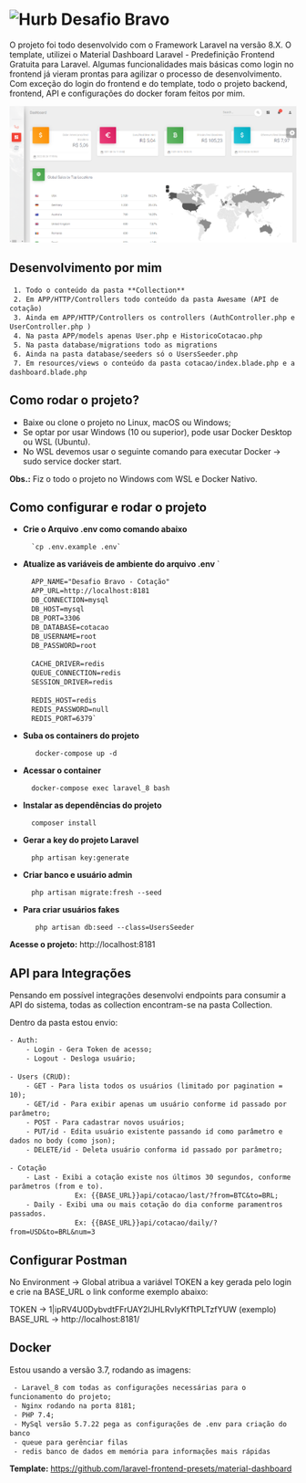 # <img src="https://avatars1.githubusercontent.com/u/7063040?v=4&s=200.jpg" alt="Hurb" width="24" /> **Desafio Bravo**

O projeto foi todo desenvolvido com o Framework Laravel na versão 8.X. 
O template, utilizei o Material Dashboard Laravel - Predefinição Frontend Gratuita para Laravel.
Algumas funcionalidades mais básicas como login no frontend já vieram prontas para agilizar o processo de desenvolvimento. 
Com exceção do login do frontend e do template, todo o projeto backend,  frontend, API e configurações do docker foram feitos por mim. 

<img src="dashboard-hurb.png" alt="Hurb" width="800" />

## **Desenvolvimento por mim**

	 1. Todo o conteúdo da pasta **Collection**
	 2. Em APP/HTTP/Controllers todo conteúdo da pasta Awesame (API de cotação)
	 3. Ainda em APP/HTTP/Controllers os controllers (AuthController.php e UserController.php )
	 4. Na pasta APP/models apenas User.php e HistoricoCotacao.php
	 5. Na pasta database/migrations todo as migrations
	 6. Ainda na pasta database/seeders só o UsersSeeder.php
	 7. Em resources/views o conteúdo da pasta cotacao/index.blade.php e a dashboard.blade.php

## **Como rodar o projeto?**

- Baixe ou clone o projeto no Linux, macOS ou Windows;
- Se optar por usar Windows (10 ou superior), pode usar Docker Desktop ou WSL (Ubuntu).
- No WSL devemos usar o seguinte comando para executar Docker -> sudo service docker start.

**Obs.:** Fiz o todo o projeto no Windows com WSL e Docker Nativo.


## Como configurar e rodar o projeto

- **Crie o Arquivo .env como comando abaixo**

	    `cp .env.example .env`
    
- **Atualize as variáveis de ambiente do arquivo .env**
	 `
	    
	    APP_NAME="Desafio Bravo - Cotação"
	    APP_URL=http://localhost:8181
	    DB_CONNECTION=mysql
	    DB_HOST=mysql
	    DB_PORT=3306
	    DB_DATABASE=cotacao
	    DB_USERNAME=root
	    DB_PASSWORD=root
	    
	    CACHE_DRIVER=redis
	    QUEUE_CONNECTION=redis
	    SESSION_DRIVER=redis
	    
	    REDIS_HOST=redis
	    REDIS_PASSWORD=null
	    REDIS_PORT=6379`
  
    
- **Suba os containers do projeto**

	     docker-compose up -d

- **Acessar o container**

		docker-compose exec laravel_8 bash

- **Instalar as dependências do projeto**

		composer install

- **Gerar a key do projeto Laravel**

		php artisan key:generate
    
- **Criar banco e usuário admin**

	    php artisan migrate:fresh --seed
    
- **Para criar usuários fakes**

	     php artisan db:seed --class=UsersSeeder

**Acesse o projeto:** http://localhost:8181

## **API para Integrações**

Pensando em possível integrações desenvolvi endpoints para consumir a API do sistema, todas as collection encontram-se na pasta Collection.

Dentro da pasta estou envio:
    
    - Auth:
        - Login - Gera Token de acesso;
        - Logout - Desloga usuário;
    
    - Users (CRUD):
        - GET - Para lista todos os usuários (limitado por pagination = 10);
        - GET/id - Para exibir apenas um usuário conforme id passado por parâmetro;
        - POST - Para cadastrar novos usuários;
        - PUT/id - Edita usuário existente passando id como parâmetro e dados no body (como json);
        - DELETE/id - Deleta usuário conforma id passado por parâmetro;
    
    - Cotação
        - Last - Exibi a cotação existe nos últimos 30 segundos, conforme parâmetros (from e to). 
                    Ex: {{BASE_URL}}api/cotacao/last/?from=BTC&to=BRL;
        - Daily - Exibi uma ou mais cotação do dia conforme paramentros passados. 
                    Ex: {{BASE_URL}}api/cotacao/daily/?from=USD&to=BRL&num=3
       
## **Configurar Postman**

No Environment -> Global atribua a variável TOKEN a key gerada pelo login e crie na BASE_URL o link conforme exemplo abaixo:

TOKEN -> 1|ipRV4U0DybvdtFFrUAY2lJHLRvIyKfTtPLTzfYUW (exemplo)
BASE_URL -> http://localhost:8181/ 


## **Docker**

Estou usando a versão 3.7, rodando as imagens:

	 - Laravel_8 com todas as configurações necessárias para o funcionamento do projeto;
	 - Nginx rodando na porta 8181;
     - PHP 7.4;
	 - MySql versão 5.7.22 pega as configurações de .env para criação do banco 
	 - queue para gerênciar filas
	 - redis banco de dados em memória para informações mais rápidas

**Template:**
https://github.com/laravel-frontend-presets/material-dashboard
